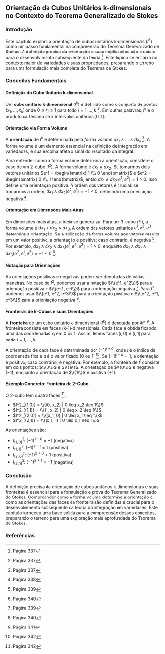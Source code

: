 ## Orientação de Cubos Unitários k-dimensionais no Contexto do Teorema Generalizado de Stokes
### Introdução
Este capítulo explora a orientação de cubos unitários k-dimensionais ($I^k$) como um passo fundamental na compreensão do Teorema Generalizado de Stokes. A definição precisa da orientação e suas implicações são cruciais para o desenvolvimento subsequente da teoria [^337]. Este tópico se encaixa no contexto maior de variedades e suas propriedades, preparando o terreno para uma formulação mais completa do Teorema de Stokes.

### Conceitos Fundamentais
#### Definição do Cubo Unitário k-dimensional
Um **cubo unitário k-dimensional** ($I^k$) é definido como o conjunto de pontos $(x_1, ..., x_k)$ onde $0 \leq x_i \leq 1$ para todo $i = 1, ..., k$ [^337]. Em outras palavras, $I^k$ é o produto cartesiano de $k$ intervalos unitários $[0, 1]$.

#### Orientação via Forma Volume
A **orientação** de $I^k$ é determinada pela *forma volume* $dx_1 \wedge ... \wedge dx_k$ [^337]. A forma volume é um elemento essencial na definição de integração em variedades, e sua escolha afeta o sinal do resultado da integral.

Para entender como a forma volume determina a orientação, considere o caso de um 2-cubo ($I^2$). A forma volume é $dx_1 \wedge dx_2$. Se tomarmos dois vetores unitários $e^1 = \begin{bmatrix} 1 \\\\ 0 \end{bmatrix}$ e $e^2 = \begin{bmatrix} 0 \\\\ 1 \end{bmatrix}$, então $dx_1 \wedge dx_2(e^1, e^2) = 1 > 0$. Isso define uma orientação positiva. A ordem dos vetores é crucial: se trocarmos a ordem, $dx_1 \wedge dx_2(e^2, e^1) = -1 < 0$, definindo uma orientação negativa [^338].

#### Orientação em Dimensões Mais Altas
Em dimensões mais altas, a ideia se generaliza. Para um 3-cubo ($I^3$), a forma volume é $dx_1 \wedge dx_2 \wedge dx_3$. A ordem dos vetores unitários $e^1, e^2, e^3$ determina a orientação. Se a aplicação da forma volume aos vetores resulta em um valor positivo, a orientação é positiva; caso contrário, é negativa [^339]. Por exemplo, $dx_1 \wedge dx_2 \wedge dx_3(e^1, e^2, e^3) = 1 > 0$, enquanto $dx_1 \wedge dx_2 \wedge dx_3(e^2, e^1, e^3) = -1 < 0$ [^340].

#### Notação para Orientações
As orientações positivas e negativas podem ser denotadas de várias maneiras. No caso de $I^2$, podemos usar a notação $\\{e^1, e^2\\}$ para a orientação positiva e $\\{e^2, e^1\\}$ para a orientação negativa [^339]. Para $I^3$, podemos usar $\\{e^1, e^2, e^3\\}$ para a orientação positiva e $\\{e^2, e^1, e^3\\}$ para a orientação negativa [^340].

#### Fronteiras de k-Cubos e suas Orientações
A **fronteira** de um cubo unitário k-dimensional ($I^k$) é denotada por $\partial I^k$ [^341]. A fronteira consiste em faces (k-1)-dimensionais. Cada face é obtida fixando uma das coordenadas $x_i$ em 0 ou 1. Assim, temos faces $(i, 0)$ e $(i, 1)$ para cada $i = 1, ..., k$.

A orientação de cada face é determinada por $(-1)^{i+a}$, onde $i$ é o índice da coordenada fixa e $a$ é o valor fixado (0 ou 1) [^342]. Se $(-1)^{i+a} = 1$, a orientação é positiva; caso contrário, é negativa. Por exemplo, a fronteira de $I^1$ consiste em dois pontos: $\\{0\\}$ e $\\{1\\}$. A orientação de $\\{0\\}$ é negativa ($-1$), enquanto a orientação de $\\{1\\}$ é positiva ($+1$).

#### Exemplo Concreto: Fronteira do 2-Cubo
O 2-cubo tem quatro faces [^342]:
*   $I^2_{(1,0)} = \\{(0, x_2) | 0 \leq x_2 \leq 1\\}$
*   $I^2_{(1,1)} = \\{(1, x_2) | 0 \leq x_2 \leq 1\\}$
*   $I^2_{(2,0)} = \\{(x_1, 0) | 0 \leq x_1 \leq 1\\}$
*   $I^2_{(2,1)} = \\{(x_1, 1) | 0 \leq x_1 \leq 1\\}$

As orientações são:
*   $I^2_{(1,0)}$: $(-1)^{1+0} = -1$ (negativa)
*   $I^2_{(1,1)}$: $(-1)^{1+1} = 1$ (positiva)
*   $I^2_{(2,0)}$: $(-1)^{2+0} = 1$ (positiva)
*   $I^2_{(2,1)}$: $(-1)^{2+1} = -1$ (negativa)

### Conclusão
A definição precisa da orientação de cubos unitários k-dimensionais e suas fronteiras é essencial para a formulação e prova do Teorema Generalizado de Stokes. Compreender como a forma volume determina a orientação e como as orientações das faces da fronteira são definidas é crucial para o desenvolvimento subsequente da teoria da integração em variedades. Este capítulo forneceu uma base sólida para a compreensão desses conceitos, preparando o terreno para uma exploração mais aprofundada do Teorema de Stokes.

### Referências
[^337]: Página 337
[^338]: Página 338
[^339]: Página 339
[^340]: Página 340
[^341]: Página 341
[^342]: Página 342
<!-- END -->